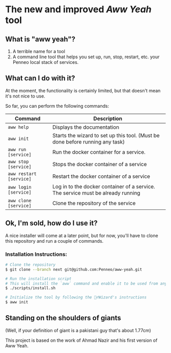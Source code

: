 # The new and improved _Aww Yeah_ tool

## What is "aww yeah"?

1. A terrible name for a tool
2. A command line tool that helps you set up, run, stop, restart, etc. your Penneo local stack of services.

## What can I do with it?

At the moment, the functionality is certainly limited, but that doesn't mean it's not nice to use.

So far, you can perform the following commands:

| Command               | Description                                                                                                                |
| --------------------- | -------------------------------------------------------------------------------------------------------------------------- |
| `aww help`              | Displays the documentation                                                                                                 |
| `aww init`              | Starts the wizard to set up this tool. (Must be done before running any task)                                              |
| `aww run [service]`     | Run the docker container for a service. |
| `aww stop [service]`    | Stops the docker container of a service                                                                                    |
| `aww restart [service]` | Restart the docker container of a service                                                                                  |
| `aww login [service]`   | Log in to the docker container of a service. The service must be already running                                           |
| `aww clone [service]`   | Clone the repository of the service                                                                                        |

## Ok, I'm sold, how do I use it?

A nice installer will come at a later point, but for now, you'll have to clone this repository and run a couple of commands.

### Installation Instructions:

```sh
# Clone the repository
$ git clone --branch next git@github.com:Penneo/aww-yeah.git

# Run the installation script
# This will install the `aww` command and enable it to be used from any directory
$ ./scripts/install.sh

# Initialize the tool by following the 🧙‍♂️Wizard's instructions
$ aww init
```

## Standing on the shoulders of giants

(Well, if your definition of giant is a pakistani guy that's about 1.77cm)

This project is based on the work of Ahmad Nazir and his first version of Aww Yeah.
